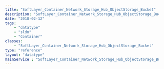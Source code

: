 ```yaml
---
title: "SoftLayer_Container_Network_Storage_Hub_ObjectStorage_Bucket"
description: "SoftLayer_Container_Network_Storage_Hub_ObjectStorage_Bucket provides description of a bucket "
date: "2018-02-12"
tags:
    - "datatype"
    - "sldn"
    - "Container"
classes:
    - "SoftLayer_Container_Network_Storage_Hub_ObjectStorage_Bucket"
type: "reference"
layout: "datatype"
mainService : "SoftLayer_Container_Network_Storage_Hub_ObjectStorage_Bucket"
---
```

